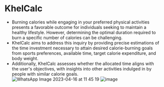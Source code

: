 # KhelCalc
- Burning calories while engaging in your preferred physical activities presents a favorable outcome for individuals seeking to maintain a healthy lifestyle. However, determining the optimal duration required to burn a specific number of calories can be challenging. 
- KhelCalc aims to address this inquiry by providing precise estimations of the time investment necessary to attain desired calorie-burning goals from sports preferences, available time, target calorie expenditure, and body weight.
- Additionally, KhelCalc assesses whether the allocated time aligns with the user's objectives, with insights into other activities indulged in by people with similar calorie goals.
![WhatsApp Image 2023-04-16 at 11 45 19](https://github.com/VamseeNY/KhelCal/assets/104006094/dae166ad-750f-471d-9b86-1e621942fed9)
![image](https://github.com/VamseeNY/KhelCal/assets/104006094/96155dab-0339-478a-8444-32c0395efe4a)

